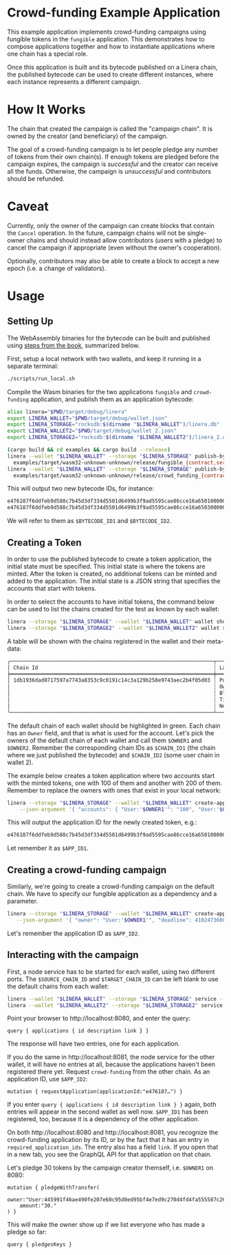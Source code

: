 <!-- cargo-rdme start -->

# Crowd-funding Example Application

This example application implements crowd-funding campaigns using fungible tokens in
the `fungible` application. This demonstrates how to compose applications together and
how to instantiate applications where one chain has a special role.

Once this application is built and its bytecode published on a Linera chain, the
published bytecode can be used to create different instances, where each
instance represents a different campaign.

# How It Works

The chain that created the campaign is called the "campaign chain". It is owned by the
creator (and beneficiary) of the campaign.

The goal of a crowd-funding campaign is to let people pledge any number of tokens from
their own chain(s). If enough tokens are pledged before the campaign expires, the
campaign is *successful* and the creator can receive all the funds. Otherwise, the
campaign is *unsuccessful* and contributors should be refunded.

# Caveat

Currently, only the owner of the campaign can create blocks that contain the `Cancel`
operation. In the future, campaign chains will not be single-owner chains and should
instead allow contributors (users with a pledge) to cancel the campaign if
appropriate (even without the owner's cooperation).

Optionally, contributors may also be able to create a block to accept a new epoch
(i.e. a change of validators).

# Usage

## Setting Up

The WebAssembly binaries for the bytecode can be built and published using [steps from the
book](https://linera-io.github.io/linera-documentation/getting_started/first_app.html),
summarized below.

First, setup a local network with two wallets, and keep it running in a separate terminal:

```bash
./scripts/run_local.sh
```

Compile the Wasm binaries for the two applications `fungible` and `crowd-funding`
application, and publish them as an application bytecode:

```bash
alias linera="$PWD/target/debug/linera"
export LINERA_WALLET="$PWD/target/debug/wallet.json"
export LINERA_STORAGE="rocksdb:$(dirname "$LINERA_WALLET")/linera.db"
export LINERA_WALLET2="$PWD/target/debug/wallet_2.json"
export LINERA_STORAGE2="rocksdb:$(dirname "$LINERA_WALLET2")/linera_2.db"

(cargo build && cd examples && cargo build --release)
linera --wallet "$LINERA_WALLET" --storage "$LINERA_STORAGE" publish-bytecode \
  examples/target/wasm32-unknown-unknown/release/fungible_{contract,service}.wasm
linera --wallet "$LINERA_WALLET" --storage "$LINERA_STORAGE" publish-bytecode \
  examples/target/wasm32-unknown-unknown/release/crowd_funding_{contract,service}.wasm
```

This will output two new bytecode IDs, for instance:

```rust
e476187f6ddfeb9d588c7b45d3df334d5501d6499b3f9ad5595cae86cce16a65010000000000000001000000
e476187f6ddfeb9d588c7b45d3df334d5501d6499b3f9ad5595cae86cce16a65030000000000000000000000
```

We will refer to them as `$BYTECODE_ID1` and `$BYTECODE_ID2`.

## Creating a Token

In order to use the published bytecode to create a token application, the initial state must be
specified. This initial state is where the tokens are minted. After the token is created, no
additional tokens can be minted and added to the application. The initial state is a JSON string
that specifies the accounts that start with tokens.

In order to select the accounts to have initial tokens, the command below can be used to list
the chains created for the test as known by each wallet:

```bash
linera --storage "$LINERA_STORAGE" --wallet "$LINERA_WALLET" wallet show
linera --storage "$LINERA_STORAGE2" --wallet "$LINERA_WALLET2" wallet show
```

A table will be shown with the chains registered in the wallet and their meta-data:

```rust
╭──────────────────────────────────────────────────────────────────┬──────────────────────────────────────────────────────────────────────────────────────╮
│ Chain Id                                                         ┆ Latest Block                                                                         │
╞══════════════════════════════════════════════════════════════════╪══════════════════════════════════════════════════════════════════════════════════════╡
│ 1db1936dad0717597a7743a8353c9c0191c14c3a129b258e9743aec2b4f05d03 ┆ Public Key:         6555b1c9152e4dd57ecbf3fd5ce2a9159764a0a04a4366a2edc88e1b36ed4873 │
│                                                                  ┆ Owner:              c2f98d76c332bf809d7f91671eb76e5839c02d5896209881368da5838d85c83f │
│                                                                  ┆ Block Hash:         -                                                                │
│                                                                  ┆ Timestamp:          2023-06-28 09:53:51.167301                                       │
│                                                                  ┆ Next Block Height:  0                                                                │
╰──────────────────────────────────────────────────────────────────┴──────────────────────────────────────────────────────────────────────────────────────╯
```

The default chain of each wallet should be highlighted in green. Each chain has an
`Owner` field, and that is what is used for the account. Let's pick the owners of the
default chain of each wallet and call them `$OWNER1` and `$OWNER2`. Remember the corresponding
chain IDs as `$CHAIN_ID1` (the chain where we just published the bytecode) and `$CHAIN_ID2`
(some user chain in wallet 2).

The example below creates a token application where two accounts start with the minted tokens,
one with 100 of them and another with 200 of them. Remember to replace the owners with ones
that exist in your local network:

```bash
linera --storage "$LINERA_STORAGE" --wallet "$LINERA_WALLET" create-application $BYTECODE_ID1 \
    --json-argument '{ "accounts": { "User:'$OWNER1'": "100", "User:'$OWNER2'": "200" } }'
```

This will output the application ID for the newly created token, e.g.:

```rust
e476187f6ddfeb9d588c7b45d3df334d5501d6499b3f9ad5595cae86cce16a65010000000000000001000000e476187f6ddfeb9d588c7b45d3df334d5501d6499b3f9ad5595cae86cce16a65030000000000000000000000
```

Let remember it as `$APP_ID1`.

## Creating a crowd-funding campaign

Similarly, we're going to create a crowd-funding campaign on the default chain.
We have to specify our fungible application as a dependency and a parameter.

```bash
linera --storage "$LINERA_STORAGE" --wallet "$LINERA_WALLET" create-application $BYTECODE_ID2 \
   --json-argument '{ "owner": "User:'$OWNER1'", "deadline": 4102473600000000, "target": "100." }'  --required-application-ids=$APP_ID1  --json-parameters='"'$APP_ID1'"'
```

Let's remember the application ID as `$APP_ID2`.

## Interacting with the campaign

First, a node service has to be started for each wallet, using two different ports. The
`$SOURCE_CHAIN_ID` and `$TARGET_CHAIN_ID` can be left blank to use the default chains from each
wallet:

```bash
linera --wallet "$LINERA_WALLET" --storage "$LINERA_STORAGE" service --port 8080 $SOURCE_CHAIN_ID &
linera --wallet "$LINERA_WALLET2" --storage "$LINERA_STORAGE2" service --port 8081 $TARGET_CHAIN_ID &
```

Point your browser to http://localhost:8080, and enter the query:

```gql,ignore
query { applications { id description link } }
```

The response will have two entries, one for each application.

If you do the same in http://localhost:8081, the node service for the other wallet,
it will have no entries at all, because the applications haven't been registered
there yet. Request `crowd-funding` from the other chain. As an application ID, use
`$APP_ID2`:

```gql,ignore
mutation { requestApplication(applicationId:"e476187…") }
```

If you enter `query { applications { id description link } }` again, both entries will
appear in the second wallet as well now. `$APP_ID1` has been registered,
too, because it is a dependency of the other application.

On both http://localhost:8080 and http://localhost:8081, you recognize the crowd-funding
application by its ID, or by the fact that it has an entry in `required_application_ids`.
The entry also has a field `link`. If you open that in a new tab, you see the GraphQL API
for that application on that chain.

Let's pledge 30 tokens by the campaign creator themself, i.e. `$OWNER1` on 8080:

```gql,ignore
mutation { pledgeWithTransfer(
    owner:"User:445991f46ae490fe207e60c95d0ed95bf4e7ed9c270d4fd4fa555587c2604fe1",
    amount:"30."
) }
```

This will make the owner show up if we list everyone who has made a pledge so far:

```gql,ignore
query { pledgesKeys }
```

<!-- cargo-rdme end -->
